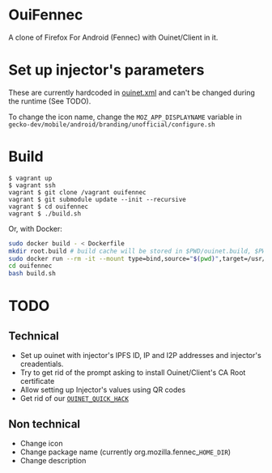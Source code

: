# OuiFennec

A clone of Firefox For Android (Fennec) with Ouinet/Client in it.

# Set up injector's parameters

These are currently hardcoded in [ouinet.xml](https://github.com/equalitie/gecko-dev/blob/ouinet/mobile/android/app/src/main/res/values/ouinet.xml)
and can't be changed during the runtime (See TODO).

To change the icon name, change the `MOZ_APP_DISPLAYNAME` variable in
`gecko-dev/mobile/android/branding/unofficial/configure.sh`

# Build

    $ vagrant up
    $ vagrant ssh
    vagrant $ git clone /vagrant ouifennec
    vagrant $ git submodule update --init --recursive
    vagrant $ cd ouifennec
    vagrant $ ./build.sh

Or, with Docker:

```sh
sudo docker build - < Dockerfile
mkdir root.build # build cache will be stored in $PWD/ouinet.build, $PWD/ouifennec.build, and $PWD/root.build
sudo docker run --rm -it --mount type=bind,source="$(pwd)",target=/usr/local/src/ouifennec --mount type=bind,source="$(pwd)/root.build",target=/root $CONTAINER_ID_FROM_↑_BUILD
cd ouifennec
bash build.sh
```

# TODO

## Technical

* Set up ouinet with injector's IPFS ID, IP and I2P addresses and
  injector's creadentials.
* Try to get rid of the prompt asking to install Ouinet/Client's CA Root
  certificate
* Allow setting up Injector's values using QR codes
* Get rid of our [`OUINET_QUICK_HACK`](https://github.com/equalitie/gecko-dev/commit/2de7aad32981201d5a75cfbc9c49acf38f21dc0c)

## Non technical

* Change icon
* Change package name (currently org.mozilla.fennec_`HOME_DIR`)
* Change description
